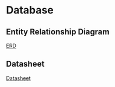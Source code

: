 # Database

## Entity Relationship Diagram
[ERD](https://drive.google.com/file/d/1gqztP3hhQ1bpKVO54nKlz0nbwCh12IHU/view?usp=sharing)
## Datasheet
[Datasheet](https://docs.google.com/spreadsheets/d/1F5hW3JR4R8_G22bKjfKRe9rZsmSjTExPSgV0lT2YeyM/edit?usp=sharing)

